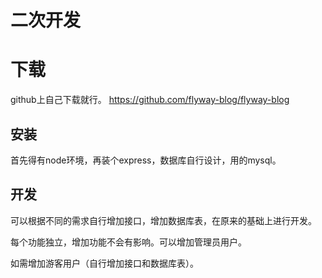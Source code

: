 # 二次开发

# 下载
github上自己下载就行。
https://github.com/flyway-blog/flyway-blog

## 安装

首先得有node环境，再装个express，数据库自行设计，用的mysql。

## 开发
可以根据不同的需求自行增加接口，增加数据库表，在原来的基础上进行开发。

每个功能独立，增加功能不会有影响。可以增加管理员用户。

如需增加游客用户（自行增加接口和数据库表）。

